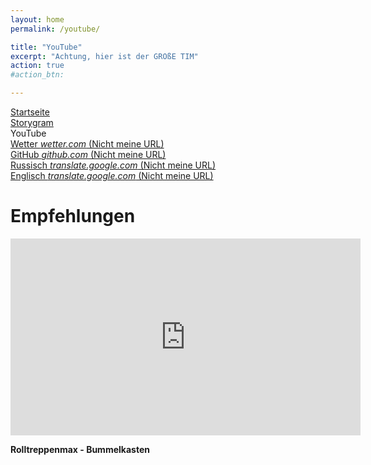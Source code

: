 ```yaml
---
layout: home
permalink: /youtube/

title: "YouTube"
excerpt: "Achtung, hier ist der GROßE TIM"
action: true
#action_btn:

---
```


[Startseite](/)\
[Storygram](/Storygram/)\
YouTube\
[Wetter *wetter.com* (Nicht meine URL)](http://wetter.com)\
[GitHub *github.com* (Nicht meine URL)](http://github.com/rybkintimofey28)\
[Russisch *translate.google.com* (Nicht meine URL)](https://rybkintimofey28-github-io.translate.goog/?_x_tr_sl=de&_x_tr_tl=ru&_x_tr_hl=de&_x_tr_pto=wapp)\
[Englisch *translate.google.com* (Nicht meine URL)](https://rybkintimofey28-github-io.translate.goog/?_x_tr_sl=de&_x_tr_tl=en&_x_tr_hl=de&_x_tr_pto=wapp)

# Empfehlungen

<iframe width="560" height="315" src="https://www.youtube.com/embed/tcbB7EvjjuU" title="Rolltreppenmax - Bummelkasten" frameborder="0" allow="accelerometer; autoplay; clipboard-write; encrypted-media; gyroscope; picture-in-picture; web-share" referrerpolicy="strict-origin-when-cross-origin" allowfullscreen></iframe>

**Rolltreppenmax - Bummelkasten**
